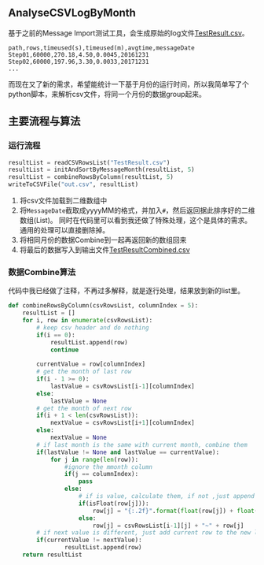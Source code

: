 ## AnalyseCSVLogByMonth
基于之前的Message Import测试工具，会生成原始的log文件[TestResult.csv](TestResult.csv)。
```csv
path,rows,timeused(s),timeused(m),avgtime,messageDate
Step01,60000,270.18,4.50,0.0045,20161231
Step02,60000,197.96,3.30,0.0033,20171231
...
```
而现在又了新的需求，希望能统计一下基于月份的运行时间，所以我简单写了个python脚本，来解析csv文件，将同一个月份的数据group起来。
## 主要流程与算法
### 运行流程
```python
resultList = readCSVRowsList("TestResult.csv")
resultList = initAndSortByMessageMonth(resultList, 5)
resultList = combineRowsByColumn(resultList, 5)
writeToCSVFile("out.csv", resultList)
```
1. 将csv文件加载到二维数组中
2. 将`MessageDate`截取成yyyyMM的格式，并加入`#`，然后返回据此排序好的二维数组(List)。
   同时在代码里可以看到我还做了特殊处理，这个是具体的需求。通用的处理可以直接删除掉。
3. 将相同月份的数据Combine到一起再返回新的数组回来
4. 将最后的数据写入到输出文件[TestResultCombined.csv](estResultCombined.csv)

### 数据Combine算法
代码中我已经做了注释，不再过多解释，就是逐行处理，结果放到新的list里。
```python
def combineRowsByColumn(csvRowsList, columnIndex = 5):
    resultList = []
    for i, row in enumerate(csvRowsList):
        # keep csv header and do nothing
        if(i == 0):
            resultList.append(row)
            continue
            
        currentValue = row[columnIndex]
        # get the month of last row
        if(i - 1 >= 0):
            lastValue = csvRowsList[i-1][columnIndex]
        else:
            lastValue = None
        # get the month of next row
        if(i + 1 < len(csvRowsList)):
            nextValue = csvRowsList[i+1][columnIndex]
        else:
            nextValue = None
        # if last month is the same with current month, combine them
        if(lastValue != None and lastValue == currentValue):
            for j in range(len(row)):
                #ignore the mmonth column
                if(j == columnIndex):
                    pass
                else:
                    # if is value, calculate them, if not ,just append them with '~'
                    if(isFloat(row[j])):
                        row[j] = "{:.2f}".format(float(row[j]) + float(csvRowsList[i-1][j]))
                    else:
                        row[j] = csvRowsList[i-1][j] + "~" + row[j]
        # if next value is different, just add current row to the new list
        if(currentValue != nextValue):
                resultList.append(row)  
    return resultList    
```

